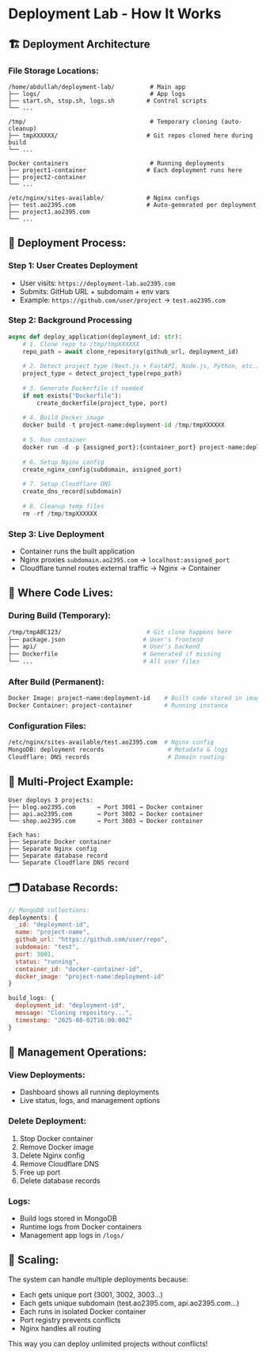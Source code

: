 # Deployment Lab - How It Works

## 🏗️ Deployment Architecture

### File Storage Locations:

```
/home/abdullah/deployment-lab/          # Main app
├── logs/                               # App logs
├── start.sh, stop.sh, logs.sh         # Control scripts
└── ...

/tmp/                                   # Temporary cloning (auto-cleanup)
├── tmpXXXXXX/                         # Git repos cloned here during build
└── ...

Docker containers                       # Running deployments
├── project1-container                 # Each deployment runs here
├── project2-container
└── ...

/etc/nginx/sites-available/            # Nginx configs
├── test.ao2395.com                    # Auto-generated per deployment
├── project1.ao2395.com
└── ...
```

## 🚀 Deployment Process:

### Step 1: User Creates Deployment
- User visits: `https://deployment-lab.ao2395.com`
- Submits: GitHub URL + subdomain + env vars
- Example: `https://github.com/user/project` → `test.ao2395.com`

### Step 2: Background Processing
```python
async def deploy_application(deployment_id: str):
    # 1. Clone repo to /tmp/tmpXXXXXX
    repo_path = await clone_repository(github_url, deployment_id)
    
    # 2. Detect project type (Next.js + FastAPI, Node.js, Python, etc.)
    project_type = detect_project_type(repo_path)
    
    # 3. Generate Dockerfile if needed
    if not exists("Dockerfile"):
        create_dockerfile(project_type, port)
    
    # 4. Build Docker image
    docker build -t project-name:deployment-id /tmp/tmpXXXXXX
    
    # 5. Run container
    docker run -d -p {assigned_port}:{container_port} project-name:deployment-id
    
    # 6. Setup Nginx config
    create_nginx_config(subdomain, assigned_port)
    
    # 7. Setup Cloudflare DNS
    create_dns_record(subdomain)
    
    # 8. Cleanup temp files
    rm -rf /tmp/tmpXXXXXX
```

### Step 3: Live Deployment
- Container runs the built application
- Nginx proxies `subdomain.ao2395.com` → `localhost:assigned_port`
- Cloudflare tunnel routes external traffic → Nginx → Container

## 📁 Where Code Lives:

### During Build (Temporary):
```bash
/tmp/tmpABC123/                        # Git clone happens here
├── package.json                      # User's frontend
├── api/                              # User's backend
├── Dockerfile                        # Generated if missing
└── ...                               # All user files
```

### After Build (Permanent):
```bash
Docker Image: project-name:deployment-id    # Built code stored in image
Docker Container: project-container         # Running instance
```

### Configuration Files:
```bash
/etc/nginx/sites-available/test.ao2395.com  # Nginx config
MongoDB: deployment records                  # Metadata & logs
Cloudflare: DNS records                      # Domain routing
```

## 🔄 Multi-Project Example:

```
User deploys 3 projects:
├── blog.ao2395.com      → Port 3001 → Docker container
├── api.ao2395.com       → Port 3002 → Docker container  
└── shop.ao2395.com      → Port 3003 → Docker container

Each has:
├── Separate Docker container
├── Separate Nginx config
├── Separate database record
└── Separate Cloudflare DNS record
```

## 🗂️ Database Records:

```javascript
// MongoDB collections:
deployments: {
  _id: "deployment-id",
  name: "project-name", 
  github_url: "https://github.com/user/repo",
  subdomain: "test",
  port: 3001,
  status: "running",
  container_id: "docker-container-id",
  docker_image: "project-name:deployment-id"
}

build_logs: {
  deployment_id: "deployment-id",
  message: "Cloning repository...",
  timestamp: "2025-08-02T16:00:00Z"
}
```

## 🔧 Management Operations:

### View Deployments:
- Dashboard shows all running deployments
- Live status, logs, and management options

### Delete Deployment:
1. Stop Docker container
2. Remove Docker image  
3. Delete Nginx config
4. Remove Cloudflare DNS
5. Free up port
6. Delete database records

### Logs:
- Build logs stored in MongoDB
- Runtime logs from Docker containers
- Management app logs in `/logs/`

## 🚀 Scaling:

The system can handle multiple deployments because:
- Each gets unique port (3001, 3002, 3003...)
- Each gets unique subdomain (test.ao2395.com, api.ao2395.com...)
- Each runs in isolated Docker container
- Port registry prevents conflicts
- Nginx handles all routing

This way you can deploy unlimited projects without conflicts!